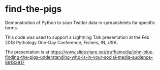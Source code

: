 # find-the-pigs
Demonstration of Python to scan Twitter data in spreadsheets for specific terms.

This code was used to support a Lightning Talk presentation at the Feb 2018 Pythology One-Day Conference, Fishers, IN, USA.

The presentation is at https://www.slideshare.net/trufflemedia/john-blue-finding-the-pigs-understanding-who-is-in-your-social-media-audience-89183917


